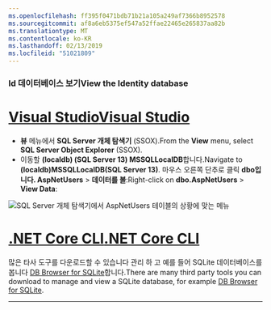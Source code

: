 ```yaml
---
ms.openlocfilehash: ff395f0471bdb71b21a105a249af7366b8952578
ms.sourcegitcommit: af8a6eb5375ef547a52ffae22465e265837aa82b
ms.translationtype: MT
ms.contentlocale: ko-KR
ms.lasthandoff: 02/13/2019
ms.locfileid: "51021809"
---
```

### <a name="view-the-identity-database"></a><span data-ttu-id="be2e1-101">Id 데이터베이스 보기</span><span class="sxs-lookup"><span data-stu-id="be2e1-101">View the Identity database</span></span>

# <a name="visual-studiotabvisual-studio"></a>[<span data-ttu-id="be2e1-102">Visual Studio</span><span class="sxs-lookup"><span data-stu-id="be2e1-102">Visual Studio</span></span>](#tab/visual-studio) 

* <span data-ttu-id="be2e1-103">**뷰** 메뉴에서 **SQL Server 개체 탐색기** (SSOX).</span><span class="sxs-lookup"><span data-stu-id="be2e1-103">From the **View** menu, select **SQL Server Object Explorer** (SSOX).</span></span>
* <span data-ttu-id="be2e1-104">이동할 **(localdb) (SQL Server 13) MSSQLLocalDB**합니다.</span><span class="sxs-lookup"><span data-stu-id="be2e1-104">Navigate to **(localdb)MSSQLLocalDB(SQL Server 13)**.</span></span> <span data-ttu-id="be2e1-105">마우스 오른쪽 단추로 클릭 **dbo입니다. AspNetUsers** > **데이터를 볼**:</span><span class="sxs-lookup"><span data-stu-id="be2e1-105">Right-click on **dbo.AspNetUsers** > **View Data**:</span></span>

![SQL Server 개체 탐색기에서 AspNetUsers 테이블의 상황에 맞는 메뉴](~/security/authentication/accconfirm/_static/ssox.png)

# <a name="net-core-clitabnetcore-cli"></a>[<span data-ttu-id="be2e1-107">.NET Core CLI</span><span class="sxs-lookup"><span data-stu-id="be2e1-107">.NET Core CLI</span></span>](#tab/netcore-cli)

<span data-ttu-id="be2e1-108">많은 타사 도구를 다운로드할 수 있습니다 관리 하 고 예를 들어 SQLite 데이터베이스를 봅니다 [DB Browser for SQLite](http://sqlitebrowser.org/)합니다.</span><span class="sxs-lookup"><span data-stu-id="be2e1-108">There are many third party tools you can download to manage and view a SQLite database, for example [DB Browser for SQLite](http://sqlitebrowser.org/).</span></span>

------